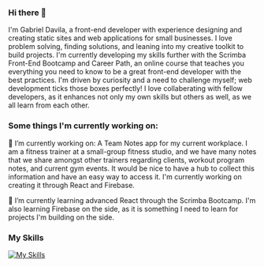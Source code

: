 ### Hi there 👋

I'm Gabriel Davila, a front-end developer with experience designing and creating static sites and web applications for small businesses. I love problem solving, finding solutions, and leaning into my creative toolkit to build projects. I'm currently developing my skills further with the Scrimba Front-End Bootcamp and Career Path, an online course that teaches you everything you need to know to be a great front-end developer with the best practices. I'm driven by curiosity and a need to challenge myself; web development ticks those boxes perfectly! I love collaberating with fellow developers, as it enhances not only my own skills but others as well, as we all learn from each other.

### Some things I'm currently working on:

🔭 I’m currently working on: A Team Notes app for my current workplace. I am a fitness trainer at a small-group fitness studio, and we have many notes that we share amongst other trainers regarding clients, workout program notes, and current gym events. It would be nice to have a hub to collect this information and have an easy way to access it. I'm currently working on creating it through React and Firebase.

🌱 I’m currently learning advanced React through the Scrimba Bootcamp. I'm also learning Firebase on the side, as it is something I need to learn for projects I'm building on the side.

### My Skills
[![My Skills](https://skillicons.dev/icons?i=react,js,html,css,figma,github,nodejs,vite,wordpress,vscode,atom)](https://skillicons.dev)
